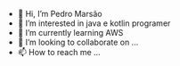 - 👋 Hi, I’m Pedro Marsão
- 👀 I’m interested in java e kotlin programer
- 🌱 I’m currently learning AWS
- 💞️ I’m looking to collaborate on ...
- 📫 How to reach me ...

<!---
pemarsao/pemarsao is a ✨ special ✨ repository because its `README.md` (this file) appears on your GitHub profile.
You can click the Preview link to take a look at your changes.
--->
